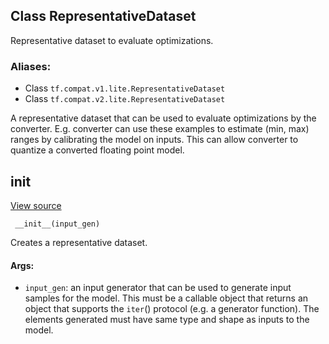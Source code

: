 ## Class RepresentativeDataset

Representative dataset to evaluate optimizations.
### Aliases:
- Class `tf.compat.v1.lite.RepresentativeDataset`
- Class `tf.compat.v2.lite.RepresentativeDataset`

A representative dataset that can be used to evaluate optimizations by the converter. E.g. converter can use these examples to estimate (min, max) ranges by calibrating the model on inputs. This can allow converter to quantize a converted floating point model.
## __init__
[View source](https://github.com/tensorflow/tensorflow/blob/r2.0/tensorflow/lite/python/lite.py#L121-L130)


```
 __init__(input_gen)
```

Creates a representative dataset.
#### Args:
- `input_gen`: an input generator that can be used to generate input samples for the model. This must be a callable object that returns an object that supports the `iter`() protocol (e.g. a generator function). The elements generated must have same type and shape as inputs to the model.
